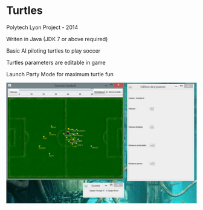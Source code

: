 # Turtles

Polytech Lyon Project - 2014

Writen in Java (JDK 7 or above required) 

Basic AI piloting turtles to play soccer

Turtles parameters are editable in game

Launch Party Mode for maximum turtle fun

![Ingame Screenshot](screenshot.jpg "Ingame Screenshot")


